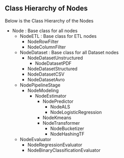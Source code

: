 ## Class Hierarchy of Nodes

Below is the Class Hierarchy of the Nodes

- Node : Base class for all nodes
  - NodeETL : Base class for ETL nodes
    - NodeRowFilter
    - NodeColumnFilter
  - NodeDataset : Base class for all Dataset nodes
    - NodeDatasetUnstructured
      - NodeDatasetPDF
    - NodeDatasetStructured
    - NodeDatasetCSV
    - NodeDatasetAvro
  - NodePipelineStage
    - NodeModeling
      - NodeEstimator
        - NodePredictor
          - NodeALS
          - NodeLogisticRegression
        - NodeKmeans
        - NodeTransformer
           - NodeBucketizer
           - NodeHashingTF
  - NodeEvaluator
    - NodeRegressionEvaluator
    - NodeBinaryClassificationEvaluator
